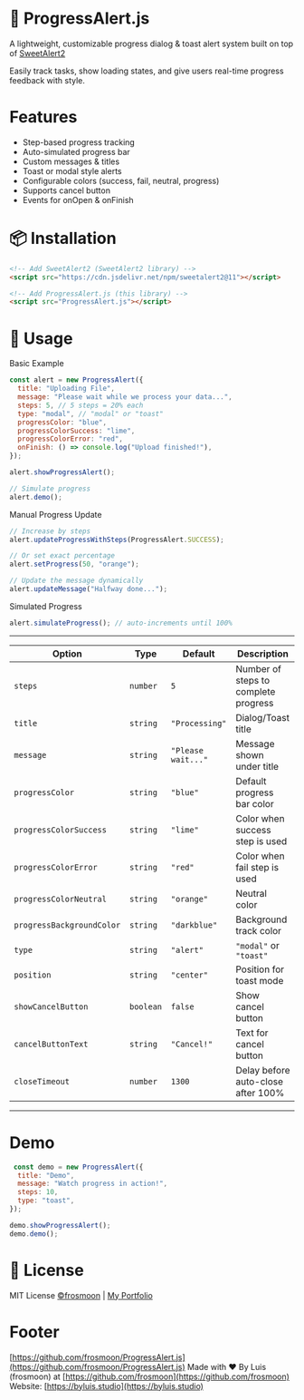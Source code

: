 # 🚀 ProgressAlert.js

A lightweight, customizable progress dialog & toast alert system built on top of [SweetAlert2](https://sweetalert2.github.io/)

Easily track tasks, show loading states, and give users real-time progress feedback with style.

# Features
- Step-based progress tracking
- Auto-simulated progress bar
- Custom messages & titles
- Toast or modal style alerts
- Configurable colors (success, fail, neutral, progress)
- Supports cancel button
- Events for onOpen & onFinish

# 📦 Installation
```html
<!-- Add SweetAlert2 (SweetAlert2 library) -->
<script src="https://cdn.jsdelivr.net/npm/sweetalert2@11"></script>

<!-- Add ProgressAlert.js (this library) -->
<script src="ProgressAlert.js"></script>
```
# 🚀 Usage
Basic Example
```js
const alert = new ProgressAlert({
  title: "Uploading File",
  message: "Please wait while we process your data...",
  steps: 5, // 5 steps = 20% each
  type: "modal", // "modal" or "toast"
  progressColor: "blue",
  progressColorSuccess: "lime",
  progressColorError: "red",
  onFinish: () => console.log("Upload finished!"),
});

alert.showProgressAlert();

// Simulate progress
alert.demo();
```

Manual Progress Update
```js
// Increase by steps
alert.updateProgressWithSteps(ProgressAlert.SUCCESS);

// Or set exact percentage
alert.setProgress(50, "orange");

// Update the message dynamically
alert.updateMessage("Halfway done...");
```

Simulated Progress
```js
alert.simulateProgress(); // auto-increments until 100%
```
 _ _ _ _ _ _ _ _ _ _ _ _ _ _ _ _ _ _ _ _ _ _ _ _ _ _ _ _ _ _ _ _ _ _ _ _ _ _ _ _ _ _ _ _ _ _ _ _ _ _
| Option                    | Type      | Default            | Description                          |
| ------------------------- | --------- | ------------------ | ------------------------------------ |
| `steps`                   | `number`  | `5`                | Number of steps to complete progress |
| `title`                   | `string`  | `"Processing"`     | Dialog/Toast title                   |
| `message`                 | `string`  | `"Please wait..."` | Message shown under title            |
| `progressColor`           | `string`  | `"blue"`           | Default progress bar color           |
| `progressColorSuccess`    | `string`  | `"lime"`           | Color when success step is used      |
| `progressColorError`      | `string`  | `"red"`            | Color when fail step is used         |
| `progressColorNeutral`    | `string`  | `"orange"`         | Neutral color                        |
| `progressBackgroundColor` | `string`  | `"darkblue"`       | Background track color               |
| `type`                    | `string`  | `"alert"`          | `"modal"` or `"toast"`       |
| `position`                | `string`  | `"center"`         | Position for toast mode              |
| `showCancelButton`        | `boolean` | `false`            | Show cancel button                   |
| `cancelButtonText`        | `string`  | `"Cancel!"`        | Text for cancel button               |
| `closeTimeout`            | `number`  | `1300`             | Delay before auto-close after 100%   |
 _ _ _ _ _ _ _ _ _ _ _ _ _ _ _ _ _ _ _ _ _ _ _ _ _ _ _ _ _ _ _ _ _ _ _ _ _ _ _ _ _ _ _ _ _ _ _ _ _ _ 

# Demo
```js
 const demo = new ProgressAlert({
  title: "Demo",
  message: "Watch progress in action!",
  steps: 10,
  type: "toast",
});

demo.showProgressAlert();
demo.demo();
```

# 📜 License
MIT License [©frosmoon](https://github.com/frosmoon) | [My Portfolio](https://byluis.studio)

# Footer 
[https://github.com/frosmoon/ProgressAlert.js](https://github.com/frosmoon/ProgressAlert.js)
Made with ❤️ By Luis (frosmoon) at [https://github.com/frosmoon](https://github.com/frosmoon)
Website: [https://byluis.studio](https://byluis.studio)

